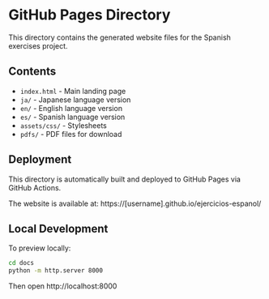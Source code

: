 # GitHub Pages Directory

This directory contains the generated website files for the Spanish exercises project.

## Contents

- `index.html` - Main landing page
- `ja/` - Japanese language version
- `en/` - English language version  
- `es/` - Spanish language version
- `assets/css/` - Stylesheets
- `pdfs/` - PDF files for download

## Deployment

This directory is automatically built and deployed to GitHub Pages via GitHub Actions.

The website is available at: https://[username].github.io/ejercicios-espanol/

## Local Development

To preview locally:

```bash
cd docs
python -m http.server 8000
```

Then open http://localhost:8000
